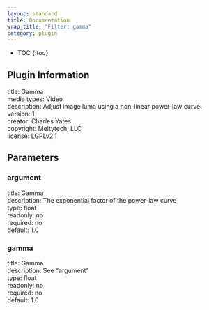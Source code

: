 ```yaml
---
layout: standard
title: Documentation
wrap_title: "Filter: gamma"
category: plugin
---
```

* TOC
{:toc}

## Plugin Information

title: Gamma  
media types:
Video  
description: Adjust image luma using a non-linear power-law curve.  
version: 1  
creator: Charles Yates  
copyright: Meltytech, LLC  
license: LGPLv2.1  

## Parameters

### argument

title: Gamma    
description:
The exponential factor of the power-law curve  
type: float  
readonly: no  
required: no  
default: 1.0  

### gamma

title: Gamma    
description:
See &quot;argument&quot;  
type: float  
readonly: no  
required: no  
default: 1.0  

